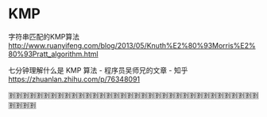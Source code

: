
# KMP

字符串匹配的KMP算法 http://www.ruanyifeng.com/blog/2013/05/Knuth%E2%80%93Morris%E2%80%93Pratt_algorithm.html

七分钟理解什么是 KMP 算法 - 程序员吴师兄的文章 - 知乎 https://zhuanlan.zhihu.com/p/76348091

:u5272::u5272::u5272::u5272::u5272::u5272::u5272::u5272::u5272::u5272::u5272::u5272::u5272::u5272::u5272::u5272::u5272::u5272::u5272::u5272::u5272::u5272::u5272::u5272::u5272::u5272::u5272::u5272::u5272::u5272::u5272::u5272::u5272::u5272::u5272::u5272::u5272::u5272::u5272::u5272:
